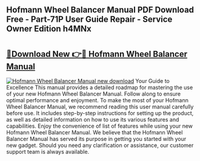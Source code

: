 ## Hofmann Wheel Balancer Manual PDF Download Free - Part-71P User Guide Repair - Service Owner Edition h4MNx

# <h2><a href="http://bc5267.oget.top/?id=Hofmann+Wheel+Balancer+Manual">🔗Download New 👉🔴 Hofmann Wheel Balancer Manual</a></h2>

[![Hofmann Wheel Balancer Manual new download](https://i.imgur.com/5g1atiW.png)](http://bc5267.oget.top/?id=Hofmann+Wheel+Balancer+Manual)
Your Guide to Excellence This manual provides a detailed roadmap for mastering the use of your new Hofmann Wheel Balancer Manual. Follow along to ensure optimal performance and enjoyment. To make the most of your Hofmann Wheel Balancer Manual, we recommend reading this user manual carefully before use. It includes step-by-step instructions for setting up the product, as well as detailed information on how to use its various features and capabilities. Enjoy the convenience of list of features while using your new Hofmann Wheel Balancer Manual. We believe that the Hofmann Wheel Balancer Manual has served its purpose in getting you started with your new gadget. Should you need any clarification or assistance, our customer support team is always available.
